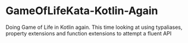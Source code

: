 # GameOfLifeKata-Kotlin-Again
Doing Game of Life in Kotlin again. This time looking at using typaliases, property extensions and function extensions to attempt a fluent API
